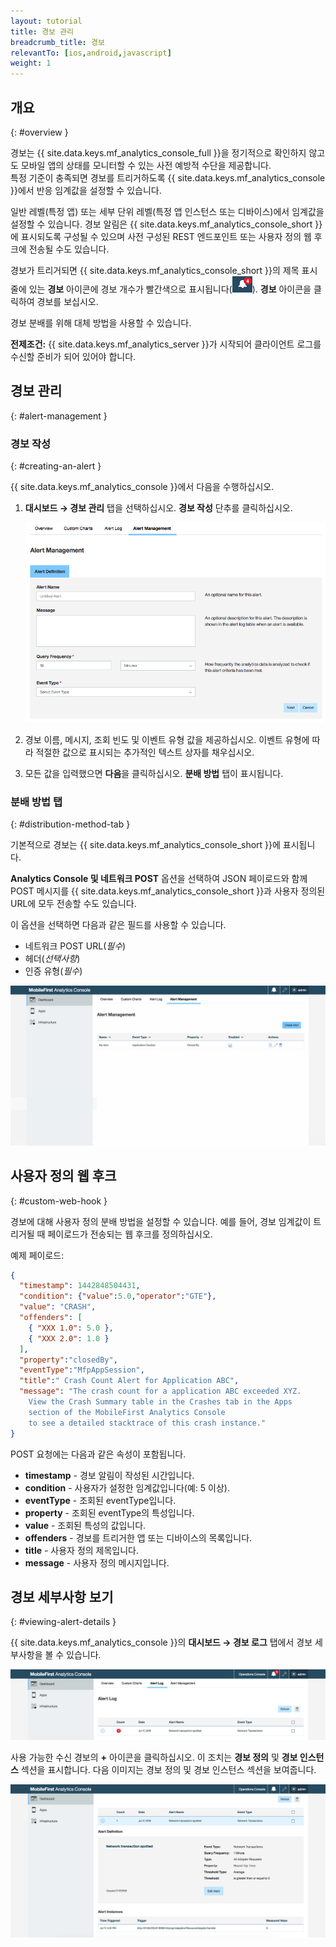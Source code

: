 ```yaml
---
layout: tutorial
title: 경보 관리
breadcrumb_title: 경보
relevantTo: [ios,android,javascript]
weight: 1
---
```

<!-- NLS_CHARSET=UTF-8 -->
## 개요
{: #overview }

경보는 {{ site.data.keys.mf_analytics_console_full }}을 정기적으로 확인하지 않고도 모바일 앱의 상태를 모니터할 수 있는 사전 예방적 수단을 제공합니다.   
특정 기준이 충족되면 경보를 트리거하도록 {{ site.data.keys.mf_analytics_console }}에서 반응 임계값을 설정할 수 있습니다. 

일반 레벨(특정 앱) 또는 세부 단위 레벨(특정 앱 인스턴스 또는 디바이스)에서 임계값을 설정할 수 있습니다. 경보 알림은 {{ site.data.keys.mf_analytics_console_short }}에 표시되도록 구성될 수 있으며 사전 구성된 REST 엔드포인트 또는 사용자 정의 웹 후크에 전송될 수도 있습니다. 

경보가 트리거되면 {{ site.data.keys.mf_analytics_console_short }}의 제목 표시줄에 있는 **경보** 아이콘에 경보 개수가 빨간색으로 표시됩니다(<img  alt="경보 아이콘" style="margin:0;display:inline" src="alertIcon.png"/>). **경보** 아이콘을 클릭하여 경보를 보십시오. 

경보 분배를 위해 대체 방법을 사용할 수 있습니다. 

**전제조건:** {{ site.data.keys.mf_analytics_server }}가 시작되어 클라이언트 로그를 수신할 준비가 되어 있어야 합니다. 

## 경보 관리
{: #alert-management }

### 경보 작성
{: #creating-an-alert }

{{ site.data.keys.mf_analytics_console }}에서 다음을 수행하십시오. 

1. **대시보드 → 경보 관리** 탭을 선택하십시오. **경보 작성** 단추를 클릭하십시오. 

   ![경보 관리 탭](alert_management_tab.png)

2. 경보 이름, 메시지, 조회 빈도 및 이벤트 유형 값을 제공하십시오. 이벤트 유형에 따라 적절한 값으로 표시되는 추가적인 텍스트 상자를 채우십시오. 
3. 모든 값을 입력했으면 **다음**을 클릭하십시오. **분배 방법** 탭이 표시됩니다. 

### 분배 방법 탭
{: #distribution-method-tab }

기본적으로 경보는 {{ site.data.keys.mf_analytics_console_short }}에 표시됩니다. 

**Analytics Console 및 네트워크 POST** 옵션을 선택하여 JSON 페이로드와 함께 POST 메시지를 {{ site.data.keys.mf_analytics_console_short }}과 사용자 정의된 URL에 모두 전송할 수도 있습니다. 

이 옵션을 선택하면 다음과 같은 필드를 사용할 수 있습니다. 

* 네트워크 POST URL(*필수*)
* 헤더(*선택사항*)
* 인증 유형(*필수*)

<img class="gifplayer"  alt="경보 작성" src="creating-an-alert.png"/>

## 사용자 정의 웹 후크
{: #custom-web-hook }

경보에 대해 사용자 정의 분배 방법을 설정할 수 있습니다. 예를 들어, 경보 임계값이 트리거될 때 페이로드가 전송되는 웹 후크를 정의하십시오. 

예제 페이로드: 

```json
{
  "timestamp": 1442848504431,
  "condition": {"value":5.0,"operator":"GTE"},
  "value": "CRASH",
  "offenders": [
    { "XXX 1.0": 5.0 },
    { "XXX 2.0": 1.0 }
  ],
  "property":"closedBy",
  "eventType":"MfpAppSession",
  "title":" Crash Count Alert for Application ABC",
  "message": "The crash count for a application ABC exceeded XYZ.
    View the Crash Summary table in the Crashes tab in the Apps
    section of the MobileFirst Analytics Console
    to see a detailed stacktrace of this crash instance."
}
```

POST 요청에는 다음과 같은 속성이 포함됩니다. 

* **timestamp** - 경보 알림이 작성된 시간입니다. 
* **condition** - 사용자가 설정한 임계값입니다(예: 5 이상). 
* **eventType** - 조회된 eventType입니다. 
* **property** - 조회된 eventType의 특성입니다. 
* **value** - 조회된 특성의 값입니다. 
* **offenders** - 경보를 트리거한 앱 또는 디바이스의 목록입니다. 
* **title** - 사용자 정의 제목입니다. 
* **message** - 사용자 정의 메시지입니다. 

## 경보 세부사항 보기
{: #viewing-alert-details }

{{ site.data.keys.mf_analytics_console }}의 **대시보드 → 경보 로그** 탭에서 경보 세부사항을 볼 수 있습니다. 

![새 경보 로그](alert-log.png)

사용 가능한 수신 경보의 **+** 아이콘을 클릭하십시오. 이 조치는 **경보 정의** 및 **경보 인스턴스** 섹션을 표시합니다. 다음 이미지는 경보 정의 및 경보 인스턴스 섹션을 보여줍니다. 

![경보 정의 및 인스턴스](alert-definitions-and-instances.png)

